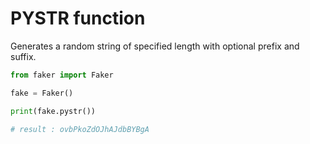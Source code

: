 # **PYSTR** function

Generates a random string of specified length with optional prefix and suffix.

```py
from faker import Faker

fake = Faker()

print(fake.pystr())

# result : ovbPkoZdOJhAJdbBYBgA
```
